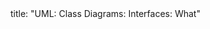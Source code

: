 <frontmatter>
title: "UML: Class Diagrams: Interfaces: What"
</frontmatter>

<include src="unit-inPage-asFlat.md" boilerplate />
